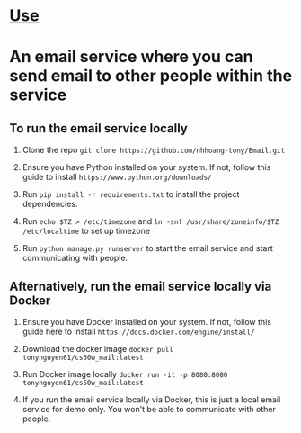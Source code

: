 # <a href="https://email.tonynguyen61.com" target="_blank" rel="noopener noreferrer">Use</a>

# An email service where you can send email to other people within the service

## To run the email service locally

1. Clone the repo `git clone https://github.com/nhhoang-tony/Email.git` 

2. Ensure you have Python installed on your system. If not, follow this guide to install `https://www.python.org/downloads/`

3. Run `pip install -r requirements.txt` to install the project dependencies.

4. Run `echo $TZ > /etc/timezone` and `ln -snf /usr/share/zoneinfo/$TZ /etc/localtime` to set up timezone

5. Run `python manage.py runserver` to start the email service and start communicating with people.

## Afternatively, run the email service locally via Docker

1. Ensure you have Docker installed on your system. If not, follow this guide here to install `https://docs.docker.com/engine/install/`

2. Download the docker image `docker pull tonynguyen61/cs50w_mail:latest`

3. Run Docker image locally `docker run -it -p 8080:8080 tonynguyen61/cs50w_mail:latest`

4. If you run the email service locally via Docker, this is just a local email service for demo only. You won't be able to communicate with other people.
